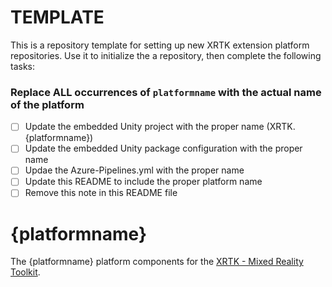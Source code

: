 # TEMPLATE

This is a repository template for setting up new XRTK extension platform repositories.
Use it to initialize the a repository, then complete the following tasks:

### Replace ALL occurrences of `platformname` with the actual name of the platform

- [ ] Update the embedded Unity project with the proper name (XRTK.{platformname})
- [ ] Update the embedded Unity package configuration with the proper name
- [ ] Updae the Azure-Pipelines.yml with the proper name
- [ ] Update this README to include the proper platform name
- [ ] Remove this note in this README file

# {platformname}

The {platformname} platform components for the [XRTK - Mixed Reality Toolkit](https://github.com/XRTK/XRTK-Core).
